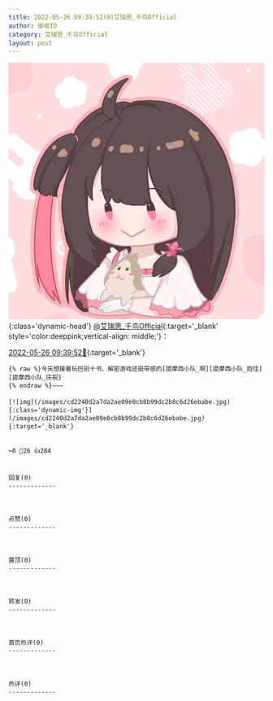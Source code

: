 ```yaml
---
title: 2022-05-26 09:39:52(0)艾瑞思_千鸟Official
author: 御坂IO
category: 艾瑞思_千鸟Official
layout: post
---
```


![img](/images/7e08840c56f251de28bdf766b647bd5fe9a5d50a.jpg){:class='dynamic-head'}
[@艾瑞思_千鸟Official](https://space.bilibili.com/1090010845/dynamic){:target='_blank' style='color:deeppink;vertical-align: middle;'}：

[2022-05-26 09:39:52🔗](https://t.bilibili.com/664391892681621539){:target='_blank'}

~~~
{% raw %}今天想接着玩巴别十书、解密游戏还挺带感的[提摩西小队_啊][提摩西小队_抱住][提摩西小队_庆祝]
{% endraw %}~~~

[![img](/images/cd2240d2a7da2ae09e0cb8b99dc2b8c6d26ebabe.jpg){:class='dynamic-img'}](/images/cd2240d2a7da2ae09e0cb8b99dc2b8c6d26ebabe.jpg){:target='_blank'}


↪️0 💬26 👍284


回复(0)
-------------



点赞(0)
-------------



置顶(0)
-------------



转发(0)
-------------



首页热评(0)
-------------



热评(0)
-------------



